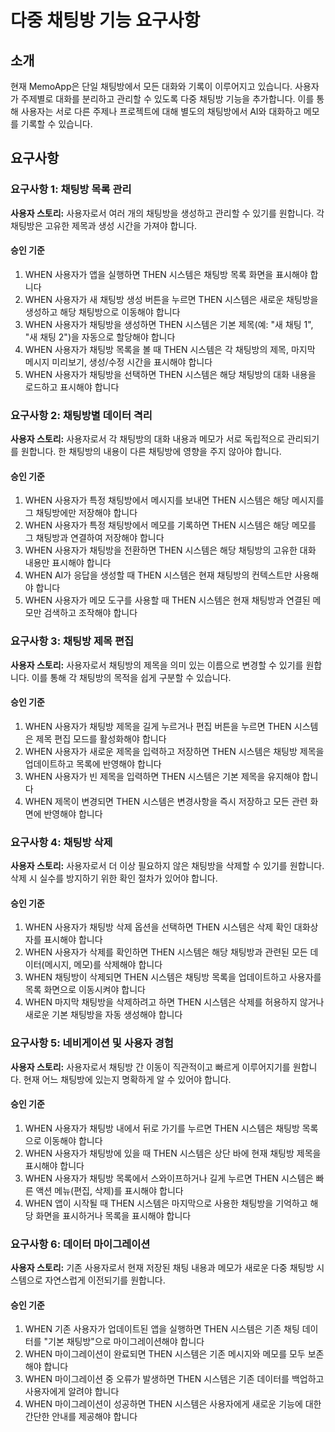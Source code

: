 # 다중 채팅방 기능 요구사항

## 소개

현재 MemoApp은 단일 채팅방에서 모든 대화와 기록이 이루어지고 있습니다. 사용자가 주제별로 대화를 분리하고 관리할 수 있도록 다중 채팅방 기능을 추가합니다. 이를 통해 사용자는 서로 다른 주제나 프로젝트에 대해 별도의 채팅방에서 AI와 대화하고 메모를 기록할 수 있습니다.

## 요구사항

### 요구사항 1: 채팅방 목록 관리

**사용자 스토리:** 사용자로서 여러 개의 채팅방을 생성하고 관리할 수 있기를 원합니다. 각 채팅방은 고유한 제목과 생성 시간을 가져야 합니다.

#### 승인 기준

1. WHEN 사용자가 앱을 실행하면 THEN 시스템은 채팅방 목록 화면을 표시해야 합니다
2. WHEN 사용자가 새 채팅방 생성 버튼을 누르면 THEN 시스템은 새로운 채팅방을 생성하고 해당 채팅방으로 이동해야 합니다
3. WHEN 사용자가 채팅방을 생성하면 THEN 시스템은 기본 제목(예: "새 채팅 1", "새 채팅 2")을 자동으로 할당해야 합니다
4. WHEN 사용자가 채팅방 목록을 볼 때 THEN 시스템은 각 채팅방의 제목, 마지막 메시지 미리보기, 생성/수정 시간을 표시해야 합니다
5. WHEN 사용자가 채팅방을 선택하면 THEN 시스템은 해당 채팅방의 대화 내용을 로드하고 표시해야 합니다

### 요구사항 2: 채팅방별 데이터 격리

**사용자 스토리:** 사용자로서 각 채팅방의 대화 내용과 메모가 서로 독립적으로 관리되기를 원합니다. 한 채팅방의 내용이 다른 채팅방에 영향을 주지 않아야 합니다.

#### 승인 기준

1. WHEN 사용자가 특정 채팅방에서 메시지를 보내면 THEN 시스템은 해당 메시지를 그 채팅방에만 저장해야 합니다
2. WHEN 사용자가 특정 채팅방에서 메모를 기록하면 THEN 시스템은 해당 메모를 그 채팅방과 연결하여 저장해야 합니다
3. WHEN 사용자가 채팅방을 전환하면 THEN 시스템은 해당 채팅방의 고유한 대화 내용만 표시해야 합니다
4. WHEN AI가 응답을 생성할 때 THEN 시스템은 현재 채팅방의 컨텍스트만 사용해야 합니다
5. WHEN 사용자가 메모 도구를 사용할 때 THEN 시스템은 현재 채팅방과 연결된 메모만 검색하고 조작해야 합니다

### 요구사항 3: 채팅방 제목 편집

**사용자 스토리:** 사용자로서 채팅방의 제목을 의미 있는 이름으로 변경할 수 있기를 원합니다. 이를 통해 각 채팅방의 목적을 쉽게 구분할 수 있습니다.

#### 승인 기준

1. WHEN 사용자가 채팅방 제목을 길게 누르거나 편집 버튼을 누르면 THEN 시스템은 제목 편집 모드를 활성화해야 합니다
2. WHEN 사용자가 새로운 제목을 입력하고 저장하면 THEN 시스템은 채팅방 제목을 업데이트하고 목록에 반영해야 합니다
3. WHEN 사용자가 빈 제목을 입력하면 THEN 시스템은 기본 제목을 유지해야 합니다
4. WHEN 제목이 변경되면 THEN 시스템은 변경사항을 즉시 저장하고 모든 관련 화면에 반영해야 합니다

### 요구사항 4: 채팅방 삭제

**사용자 스토리:** 사용자로서 더 이상 필요하지 않은 채팅방을 삭제할 수 있기를 원합니다. 삭제 시 실수를 방지하기 위한 확인 절차가 있어야 합니다.

#### 승인 기준

1. WHEN 사용자가 채팅방 삭제 옵션을 선택하면 THEN 시스템은 삭제 확인 대화상자를 표시해야 합니다
2. WHEN 사용자가 삭제를 확인하면 THEN 시스템은 해당 채팅방과 관련된 모든 데이터(메시지, 메모)를 삭제해야 합니다
3. WHEN 채팅방이 삭제되면 THEN 시스템은 채팅방 목록을 업데이트하고 사용자를 목록 화면으로 이동시켜야 합니다
4. WHEN 마지막 채팅방을 삭제하려고 하면 THEN 시스템은 삭제를 허용하지 않거나 새로운 기본 채팅방을 자동 생성해야 합니다

### 요구사항 5: 네비게이션 및 사용자 경험

**사용자 스토리:** 사용자로서 채팅방 간 이동이 직관적이고 빠르게 이루어지기를 원합니다. 현재 어느 채팅방에 있는지 명확하게 알 수 있어야 합니다.

#### 승인 기준

1. WHEN 사용자가 채팅방 내에서 뒤로 가기를 누르면 THEN 시스템은 채팅방 목록으로 이동해야 합니다
2. WHEN 사용자가 채팅방에 있을 때 THEN 시스템은 상단 바에 현재 채팅방 제목을 표시해야 합니다
3. WHEN 사용자가 채팅방 목록에서 스와이프하거나 길게 누르면 THEN 시스템은 빠른 액션 메뉴(편집, 삭제)를 표시해야 합니다
4. WHEN 앱이 시작될 때 THEN 시스템은 마지막으로 사용한 채팅방을 기억하고 해당 화면을 표시하거나 목록을 표시해야 합니다

### 요구사항 6: 데이터 마이그레이션

**사용자 스토리:** 기존 사용자로서 현재 저장된 채팅 내용과 메모가 새로운 다중 채팅방 시스템으로 자연스럽게 이전되기를 원합니다.

#### 승인 기준

1. WHEN 기존 사용자가 업데이트된 앱을 실행하면 THEN 시스템은 기존 채팅 데이터를 "기본 채팅방"으로 마이그레이션해야 합니다
2. WHEN 마이그레이션이 완료되면 THEN 시스템은 기존 메시지와 메모를 모두 보존해야 합니다
3. WHEN 마이그레이션 중 오류가 발생하면 THEN 시스템은 기존 데이터를 백업하고 사용자에게 알려야 합니다
4. WHEN 마이그레이션이 성공하면 THEN 시스템은 사용자에게 새로운 기능에 대한 간단한 안내를 제공해야 합니다